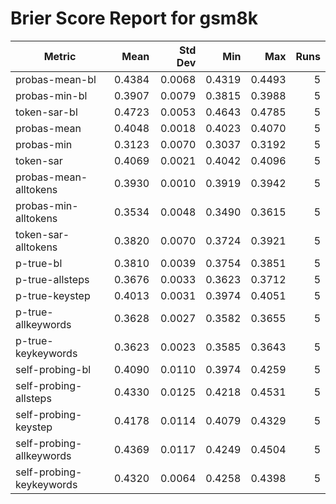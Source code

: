 # Brier Score Report for gsm8k

| Metric | Mean | Std Dev | Min | Max | Runs |
|--------|------:|--------:|----:|----:|-----:|
| probas-mean-bl | 0.4384 | 0.0068 | 0.4319 | 0.4493 | 5 |
| probas-min-bl | 0.3907 | 0.0079 | 0.3815 | 0.3988 | 5 |
| token-sar-bl | 0.4723 | 0.0053 | 0.4643 | 0.4785 | 5 |
| probas-mean | 0.4048 | 0.0018 | 0.4023 | 0.4070 | 5 |
| probas-min | 0.3123 | 0.0070 | 0.3037 | 0.3192 | 5 |
| token-sar | 0.4069 | 0.0021 | 0.4042 | 0.4096 | 5 |
| probas-mean-alltokens | 0.3930 | 0.0010 | 0.3919 | 0.3942 | 5 |
| probas-min-alltokens | 0.3534 | 0.0048 | 0.3490 | 0.3615 | 5 |
| token-sar-alltokens | 0.3820 | 0.0070 | 0.3724 | 0.3921 | 5 |
| p-true-bl | 0.3810 | 0.0039 | 0.3754 | 0.3851 | 5 |
| p-true-allsteps | 0.3676 | 0.0033 | 0.3623 | 0.3712 | 5 |
| p-true-keystep | 0.4013 | 0.0031 | 0.3974 | 0.4051 | 5 |
| p-true-allkeywords | 0.3628 | 0.0027 | 0.3582 | 0.3655 | 5 |
| p-true-keykeywords | 0.3623 | 0.0023 | 0.3585 | 0.3643 | 5 |
| self-probing-bl | 0.4090 | 0.0110 | 0.3974 | 0.4259 | 5 |
| self-probing-allsteps | 0.4330 | 0.0125 | 0.4218 | 0.4531 | 5 |
| self-probing-keystep | 0.4178 | 0.0114 | 0.4079 | 0.4329 | 5 |
| self-probing-allkeywords | 0.4369 | 0.0117 | 0.4249 | 0.4504 | 5 |
| self-probing-keykeywords | 0.4320 | 0.0064 | 0.4258 | 0.4398 | 5 |
